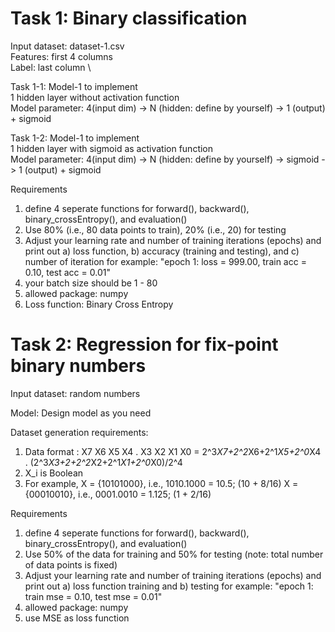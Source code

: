 # Task 1: Binary classification 
Input dataset: dataset-1.csv \
Features: first 4 columns \
Label: last column \


Task 1-1: Model-1 to implement \
1 hidden layer without activation function \
Model parameter: 4(input dim) -> N (hidden: define by yourself) -> 1 (output) + sigmoid 


Task 1-2: Model-1 to implement \
1 hidden layer with sigmoid as activation function \
Model parameter: 4(input dim) -> N (hidden: define by yourself) -> sigmoid -> 1 (output) + sigmoid 

    
Requirements 
1) define 4 seperate functions for forward(), backward(), binary_crossEntropy(), and evaluation() 
2) Use 80% (i.e., 80 data points to train), 20% (i.e., 20) for testing 
3) Adjust your learning rate and number of training iterations (epochs) and print out 
       a) loss function, b) accuracy (training and testing), and c) number of iteration 
       for example: "epoch 1: loss = 999.00, train acc = 0.10, test acc = 0.01" 
4) your batch size should be 1 - 80 
5) allowed package: numpy  
6) Loss function: Binary Cross Entropy 

# Task 2: Regression for fix-point binary numbers 
Input dataset: random numbers 

Model: Design model as you need 

Dataset generation requirements: 
1) Data format : X7 X6 X5 X4 . X3 X2 X1 X0  = 2^3*X7+2^2*X6+2^1*X5+2^0*X4 . (2^3*X3+2+2^2*X2+2^1*X1+2^0*X0)/2^4 
2) X_i is Boolean 
3) For example, X = {10101000}, i.e., 1010.1000 = 10.5;   (10 + 8/16) 
                X = {00010010}, i.e., 0001.0010 = 1.125;  (1 + 2/16) 

Requirements 
1) define 4 seperate functions for forward(), backward(), binary_crossEntropy(), and evaluation() 
2) Use 50% of the data for training and 50% for testing (note: total number of data points is fixed) 
3) Adjust your learning rate and number of training iterations (epochs) and print out 
       a) loss function training and b) testing 
       for example: "epoch 1: train mse = 0.10, test mse = 0.01" 
5) allowed package: numpy 
6) use MSE as loss function 
